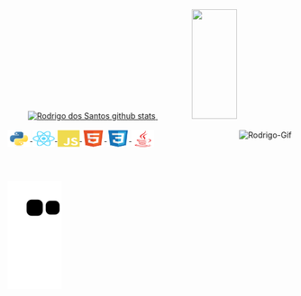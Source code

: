 <div align="center">
  <a href="https://github.com/RodrigodSantos">
  <img width="45%" height="195px" src="https://github-readme-stats.vercel.app/api?username=RodrigodSantos&show_icons=true&count_private=true&hide_border=true&title_color=009092&icon_color=00c6c7&text_color=c4ffff&bg_color=171f25" alt="Rodrigo dos Santos github stats" /> 
  <img width="40%" height="195px" src="https://github-readme-stats.vercel.app/api/top-langs/?username=RodrigodSantos&layout=compact&hide_border=true&title_color=009092&text_color=c4ffff&bg_color=171f25" />
</div>
  
<div style="display: inline_block"><br>
  
  <img align="center" alt="Rodrigo-Python" height="30" width="40" src="https://raw.githubusercontent.com/devicons/devicon/master/icons/python/python-original.svg">
  <img align="center" alt="Rodrigo-React" height="30" width="40" src="https://raw.githubusercontent.com/devicons/devicon/master/icons/react/react-original.svg">
  <img align="center" alt="Rodrigo-Js" height="30" width="40" src="https://raw.githubusercontent.com/devicons/devicon/master/icons/javascript/javascript-plain.svg">
  <img align="center" alt="Rodrigo-HTML" height="30" width="40" src="https://raw.githubusercontent.com/devicons/devicon/master/icons/html5/html5-original.svg">
  <img align="center" alt="Rodrigo-CSS" height="30" width="40" src="https://raw.githubusercontent.com/devicons/devicon/master/icons/css3/css3-original.svg">
  <img align="center" alt="Rodrigo-Java" height="30" width="40" src="https://raw.githubusercontent.com/devicons/devicon/master/icons/java/java-plain.svg">
  <img align="right" alt="Rodrigo-Gif" height="150" width="" src="https://cdn.discordapp.com/attachments/576084553148530689/1040598768887795732/Wtpp.gif">
  
</div>
  
  ##
<br>
<div> 

 ![snake gif](https://github.com/RodrigodSantos/RodrigodSantos/blob/output/github-contribution-grid-snake.svg)

</div>
